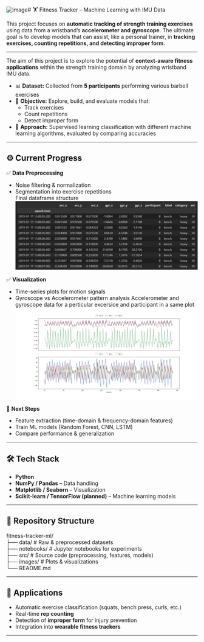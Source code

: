 <img width="1086" height="408" alt="image" src="https://github.com/user-attachments/assets/e7387614-12bc-4be3-ad3a-cc42ce092d69" /># 🏋️ Fitness Tracker – Machine Learning with IMU Data

This project focuses on **automatic tracking of strength training exercises** using data from a wristband’s **accelerometer and gyroscope**. The ultimate goal is to develop models that can assist, like a personal trainer, in **tracking exercises, counting repetitions, and detecting improper form**.

---

The aim of this project is to explore the potential of **context-aware fitness applications** within the strength training domain by analyzing wristband IMU data.  

- 📊 **Dataset:** Collected from **5 participants** performing various barbell exercises  
- 🎯 **Objective:** Explore, build, and evaluate models that:  
  - Track exercises  
  - Count repetitions  
  - Detect improper form  
- 🧠 **Approach:** Supervised learning classification with different machine learning algorithms, evaluated by comparing accuracies  

---

## ⚙️ Current Progress

✅ **Data Preprocessing**  
- Noise filtering & normalization  
- Segmentation into exercise repetitions  
Final dataframe structure
![](https://github.com/minuraashen/Fitness_tracker_ML_project/blob/main/reports_and_figures/dataframe.png)

✅ **Visualization**  
- Time-series plots for motion signals  
- Gyroscope vs Accelerometer pattern analysis
Accelerometer and gyroscope data for a perticular excersice and participant in a same plot
![](https://github.com/minuraashen/Fitness_tracker_ML_project/blob/main/reports_and_figures/Bench%20(A).png)

🚧 **Next Steps**  
- Feature extraction (time-domain & frequency-domain features)  
- Train ML models (Random Forest, CNN, LSTM)  
- Compare performance & generalization  

---

## 🛠️ Tech Stack

- **Python**  
- **NumPy / Pandas** – Data handling  
- **Matplotlib / Seaborn** – Visualization  
- **Scikit-learn / TensorFlow (planned)** – Machine learning models  

---

## 📂 Repository Structure  
fitness-tracker-ml/  
├── data/ # Raw & preprocessed datasets  
├── notebooks/ # Jupyter notebooks for experiments  
├── src/ # Source code (preprocessing, features, models)  
├── images/ # Plots & visualizations  
└── README.md  


---

## 📌 Applications

- Automatic exercise classification (squats, bench press, curls, etc.)  
- Real-time **rep counting**  
- Detection of **improper form** for injury prevention  
- Integration into **wearable fitness trackers**  

---

